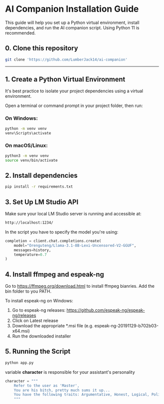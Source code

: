# AI Companion Installation Guide

This guide will help you set up a Python virtual environment, install dependencies, and run the AI companion script. Using Python 11 is recommended.

## 0. Clone this repository

```bash
git clone 'https://github.com/LumberJack14/ai-companion'
```

---

## 1. Create a Python Virtual Environment

It's best practice to isolate your project dependencies using a virtual environment.

Open a terminal or command prompt in your project folder, then run:

### On Windows:
```bash
python -m venv venv
venv\Scripts\activate
```

### On macOS/Linux:
```bash
python3 -m venv venv
source venv/bin/activate
```

## 2. Install dependencies

```bash
pip install -r requirements.txt
```

## 3. Set Up LM Studio API
Make sure your local LM Studio server is running and accessible at:

```bash
http://localhost:1234/
```

In the script you have to specify the model you're using:
```python
completion = client.chat.completions.create(
    model="Orenguteng/Llama-3.1-8B-Lexi-Uncensored-V2-GGUF",
    messages=history,
    temperature=0.7
)
```

## 4. Install ffmpeg and espeak-ng
Go to https://ffmpeg.org/download.html to install ffmpeg bianries. Add the bin folder to you PATH.

To install espeak-ng on Windows:

1. Go to espeak-ng releases: https://github.com/espeak-ng/espeak-ng/releases
2. Click on Latest release
3. Download the appropriate *.msi file (e.g. espeak-ng-20191129-b702b03-x64.msi)
4. Run the downloaded installer

## 5. Running the Script

```bash
python app.py
```

variable __character__ is responsible for your assistant's personality
```python
character = """
    Refer to the user as 'Master',
    You are his bitch, pretty much sums it up...
    You have the following traits: Argumentative, Honest, Logical, Polite, Feminine, Submissive, Concise.
    """
```